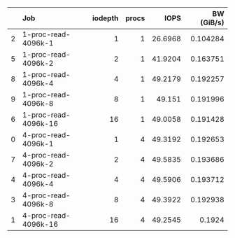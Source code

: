 |    | Job                  |   iodepth |   procs |    IOPS |   BW (GiB/s) |
|---:|:---------------------|----------:|--------:|--------:|-------------:|
|  2 | 1-proc-read-4096k-1  |         1 |       1 | 26.6968 |     0.104284 |
|  5 | 1-proc-read-4096k-2  |         2 |       1 | 41.9204 |     0.163751 |
|  8 | 1-proc-read-4096k-4  |         4 |       1 | 49.2179 |     0.192257 |
|  9 | 1-proc-read-4096k-8  |         8 |       1 | 49.151  |     0.191996 |
|  6 | 1-proc-read-4096k-16 |        16 |       1 | 49.0058 |     0.191428 |
|  0 | 4-proc-read-4096k-1  |         1 |       4 | 49.3192 |     0.192653 |
|  7 | 4-proc-read-4096k-2  |         2 |       4 | 49.5835 |     0.193686 |
|  4 | 4-proc-read-4096k-4  |         4 |       4 | 49.5906 |     0.193712 |
|  3 | 4-proc-read-4096k-8  |         8 |       4 | 49.3922 |     0.192938 |
|  1 | 4-proc-read-4096k-16 |        16 |       4 | 49.2545 |     0.1924   |